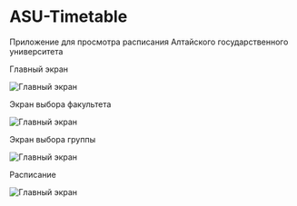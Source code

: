 # ASU-Timetable

Приложение для просмотра расписания Алтайского государственного университета

Главный экран

![Главный экран](./images/main.jpg)

Экран выбора факультета

![Главный экран](./images/faculty.jpg)

Экран выбора группы

![Главный экран](./images/group.jpg)

Расписание

![Главный экран](./images/timetable.jpg)
